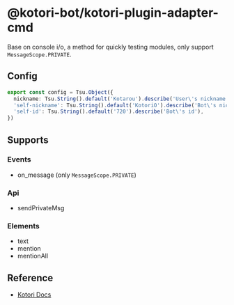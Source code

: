 # @kotori-bot/kotori-plugin-adapter-cmd

Base on console i/o, a method for quickly testing modules, only support `MessageScope.PRIVATE`.

## Config

```typescript
export const config = Tsu.Object({
  nickname: Tsu.String().default('Kotarou').describe('User\'s nickname'),
  'self-nickname': Tsu.String().default('KotoriO').describe('Bot\'s nickname'),
  'self-id': Tsu.String().default('720').describe('Bot\'s id'),
})
```

## Supports

### Events

- on_message (only `MessageScope.PRIVATE`)

### Api

- sendPrivateMsg

### Elements

- text
- mention
- mentionAll

## Reference

- [Kotori Docs](https://kotori.js.org/)
